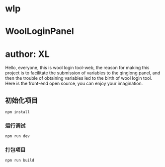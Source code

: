 # wlp
# WoolLoginPanel
# author: XL

Hello, everyone, this is wool login tool-web, the reason for making this project is to facilitate the submission of variables to the qinglong panel, and then the trouble of obtaining variables led to the birth of wool login tool. Here is the front-end open source, you can enjoy your imagination.
## 初始化项目

```sh
npm install
```

### 运行调试

```sh
npm run dev
```

### 打包项目

```sh
npm run build
```
